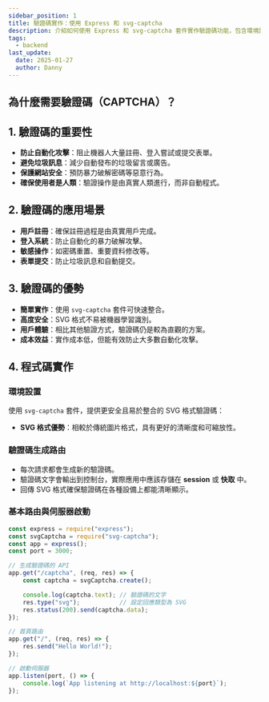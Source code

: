 ```yaml
---
sidebar_position: 1
title: 驗證碼實作：使用 Express 和 svg-captcha
description: 介紹如何使用 Express 和 svg-captcha 套件實作驗證碼功能，包含環境設置、路由配置以及完整的程式碼範例說明
tags:
  - backend
last_update:
  date: 2025-01-27
  author: Danny
---
```



## 為什麼需要驗證碼（CAPTCHA）？

## 1. 驗證碼的重要性
- **防止自動化攻擊**：阻止機器人大量註冊、登入嘗試或提交表單。
- **避免垃圾訊息**：減少自動發布的垃圾留言或廣告。
- **保護網站安全**：預防暴力破解密碼等惡意行為。
- **確保使用者是人類**：驗證操作是由真實人類進行，而非自動程式。


## 2. 驗證碼的應用場景
- **用戶註冊**：確保註冊過程是由真實用戶完成。
- **登入系統**：防止自動化的暴力破解攻擊。
- **敏感操作**：如密碼重置、重要資料修改等。
- **表單提交**：防止垃圾訊息和自動提交。


## 3. 驗證碼的優勢
- **簡單實作**：使用 `svg-captcha` 套件可快速整合。
- **高度安全**：SVG 格式不易被機器學習識別。
- **用戶體驗**：相比其他驗證方式，驗證碼仍是較為直觀的方案。
- **成本效益**：實作成本低，但能有效防止大多數自動化攻擊。


## 4. 程式碼實作

### 環境設置
使用 `svg-captcha` 套件，提供更安全且易於整合的 SVG 格式驗證碼：
- **SVG 格式優勢**：相較於傳統圖片格式，具有更好的清晰度和可縮放性。

### 驗證碼生成路由
- 每次請求都會生成新的驗證碼。
- 驗證碼文字會輸出到控制台，實際應用中應該存儲在 **session** 或 **快取** 中。
- 回傳 SVG 格式確保驗證碼在各種設備上都能清晰顯示。

### 基本路由與伺服器啟動

```javascript
const express = require("express");
const svgCaptcha = require("svg-captcha");
const app = express();
const port = 3000;

// 生成驗證碼的 API
app.get("/captcha", (req, res) => {
    const captcha = svgCaptcha.create();

    console.log(captcha.text); // 驗證碼的文字
    res.type("svg");           // 設定回應類型為 SVG
    res.status(200).send(captcha.data);
});

// 首頁路由
app.get("/", (req, res) => {
    res.send("Hello World!");
});

// 啟動伺服器
app.listen(port, () => {
    console.log(`App listening at http://localhost:${port}`);
});
